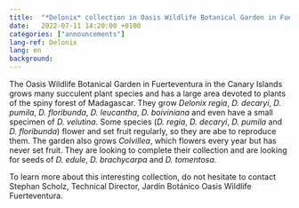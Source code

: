 ```yaml
---
title:  "*Delonix* collection in Oasis Wildlife Botanical Garden in Fuerteventura, Canary Islands"
date:   2022-07-11 14:20:00 +0100
categories: ["announcements"]
lang-ref: Delonix
lang: en
background: 
---
```


The Oasis Wildlife Botanical Garden in Fuerteventura in the Canary Islands grows many succulent plant species and has a large area devoted to plants of the spiny forest of Madagascar. They grow *Delonix regia*, *D. decaryi*, *D. pumila*, *D. floribunda*, *D. leucantha*, *D. boiviniana* and even have a small specimen of *D. velutina*. Some species (*D. regia*, *D. decaryi*, *D. pumila* and *D. floribunda*) flower and set fruit regularly, so they are abe to reproduce them. The garden also grows *Colvillea*, which flowers every year but has never set fruit. They are looking to complete their collection and are looking for seeds of *D. edule*, *D. brachycarpa* and *D. tomentosa.*

To learn more about this interesting collection, do not hesitate to contact Stephan Scholz, Technical Director, Jardín Botánico Oasis Wildlife Fuerteventura.
